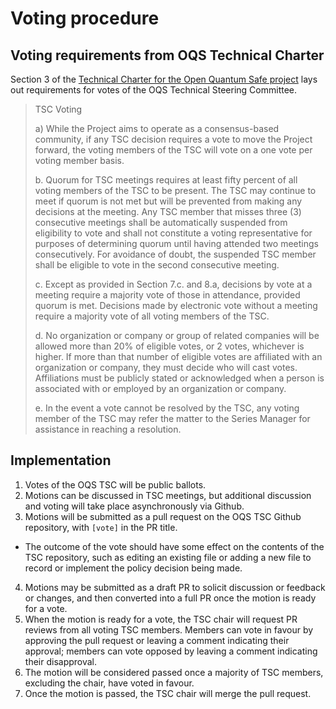 # Voting procedure

## Voting requirements from OQS Technical Charter

Section 3 of the [Technical Charter for the Open Quantum Safe project](https://github.com/open-quantum-safe/tsc/blob/main/charter/charter-2024-01-03.pdf) lays out requirements for votes of the OQS Technical Steering Committee.

> TSC Voting
> 
> a) While the Project aims to operate as a consensus-based community, if any TSC decision requires a vote to move the Project forward, the voting members of the TSC will vote on a one vote per voting member basis.
> 
> b. Quorum for TSC meetings requires at least fifty percent of all voting members of the TSC to be present. The TSC may continue to meet if quorum is not met but will be prevented from making any decisions at the meeting. Any TSC member that misses three (3) consecutive meetings shall be automatically suspended from eligibility to vote and shall not constitute a voting representative for purposes of determining quorum until having attended two meetings consecutively. For avoidance of doubt, the suspended TSC member shall be eligible to vote in the second consecutive meeting.
> 
> c. Except as provided in Section 7.c. and 8.a, decisions by vote at a meeting require a majority vote of those in attendance, provided quorum is met. Decisions made by electronic vote without a meeting require a majority vote of all voting members of the TSC.
> 
> d. No organization or company or group of related companies will be allowed more than 20% of eligible votes, or 2 votes, whichever is higher. If more than that number of eligible votes are affiliated with an organization or company, they must decide who will cast votes. Affiliations must be publicly stated or acknowledged when a person is associated with or employed by an organization or company.
> 
> e. In the event a vote cannot be resolved by the TSC, any voting member of the TSC may refer the matter to the Series Manager for assistance in reaching a resolution.

## Implementation

1. Votes of the OQS TSC will be public ballots.
2. Motions can be discussed in TSC meetings, but additional discussion and voting will take place asynchronously via Github.
3. Motions will be submitted as a pull request on the OQS TSC Github repository, with `[vote]` in the PR title.
  - The outcome of the vote should have some effect on the contents of the TSC repository, such as editing an existing file or adding a new file to record or implement the policy decision being made.
4. Motions may be submitted as a draft PR to solicit discussion or feedback or changes, and then converted into a full PR once the motion is ready for a vote.
5. When the motion is ready for a vote, the TSC chair will request PR reviews from all voting TSC members. Members can vote in favour by approving the pull request or leaving a comment indicating their approval; members can vote opposed by leaving a comment indicating their disapproval.
6. The motion will be considered passed once a majority of TSC members, excluding the chair, have voted in favour.
7. Once the motion is passed, the TSC chair will merge the pull request.
